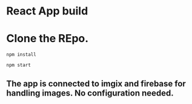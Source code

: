 # React App build

# Clone the REpo.

```npm install```

```npm start```

## The app is connected to imgix and firebase for handling images. No configuration needed.
